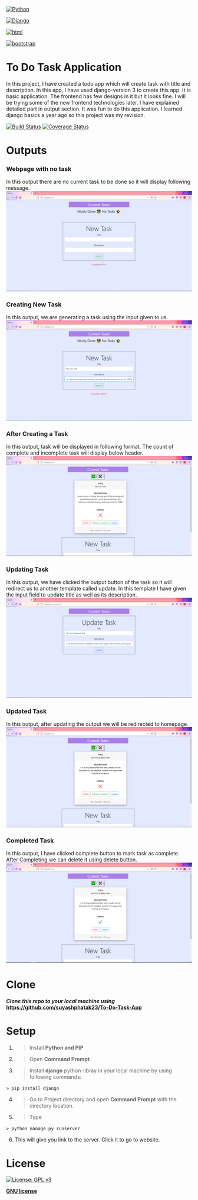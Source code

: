 <a href="https://www.python.org"><img src="https://www.python.org/static/community_logos/python-logo-master-v3-TM.png" title="Python" width="500px" height="200px" alt="Python"></a>

<a href="https://www.djangoproject.com"><img src="https://static.djangoproject.com/img/logos/django-logo-negative.png" title="Django" width="500px" height="200px" alt="Django"></a>

<a href="#"><img src="https://www.pngitem.com/pimgs/m/206-2069813_file-css-and-html-css-logo-svg-hd.png" title="html" width="300px" height="auto" alt="html"></a>

<a href="https://getbootstrap.com/"><img src="https://getbootstrap.com/docs/4.0/assets/brand/bootstrap-social-logo.png" title="bootstrap" width="300px" height="auto" alt="bootstrap"></a>

# To Do Task Application
In this project, I have created a todo app which will create task with title and description. In this app, I have used django-version 3 to create this app. It is basic application. The frontend has few designs in it but it looks fine. I will be trying some of the new frontend technologies later. I have explained detailed part in output section. It was fun to do this application. I learned django basics a year ago so this project was my revision.

[![Build Status](http://img.shields.io/travis/badges/badgerbadgerbadger.svg?style=flat-square)](https://travis-ci.org/badges/badgerbadgerbadger)
[![Coverage Status](http://img.shields.io/coveralls/badges/badgerbadgerbadger.svg?style=flat-square)](https://coveralls.io/r/badges/badgerbadgerbadger)

# Outputs

### Webpage with no task
In this output there are no current task to be done so it will display following message.
<img src="https://github.com/suyashphatak23/ToDo-App/blob/main/Outputs/NoTask.PNG" title="No Task" width="auto" height="auto" alt="No Task">

### Creating New Task
In this output, we are generating a task using the input given to us.
<img src="https://github.com/suyashphatak23/ToDo-App/blob/main/Outputs/NewTask.PNG" title="New Task" width="auto" height="auto" alt="New Task">

### After Creating a Task
In this output, task will be displayed in following format. The count of complete and incomplete task will display below header.
<img src="https://github.com/suyashphatak23/ToDo-App/blob/main/Outputs/TaskDisplay.PNG" title="Display Task" width="auto" height="auto" alt="Display Task">

### Updating Task
In this output, we have clicked the output button of the task so it will redirect us to another template called update. In this template I have given the input field to update title as well as its description.
<img src="https://github.com/suyashphatak23/ToDo-App/blob/main/Outputs/UpdateTask.PNG" title="Update Task" width="auto" height="auto" alt="Update Task">

### Updated Task
In this output, after updating the output we will be redirected to homepage.
<img src="https://github.com/suyashphatak23/ToDo-App/blob/main/Outputs/UpdatedUI.PNG" title="Update UI" width="auto" height="auto" alt="Update UI">

### Completed Task
In this output, I have clicked complete button to mark task as complete. After Completing we can delete it using delete button.
<img src="https://github.com/suyashphatak23/ToDo-App/blob/main/Outputs/AfterComplete.PNG" title="Complete UI" width="auto" height="auto" alt="Complete UI">

# Clone

***Clone this repo to your local machine using*** **https://github.com/suyashphatak23/To-Do-Task-App**

# Setup

1. > Install **Python and PIP**
2. > Open **Command Prompt**
3. > Install **django** python-libray in your local machine by using following commands:

```shell
> pip install django
```

4. > Go to Project directory and open **Command Prompt** with the directory location.

5. >Type
```shell
> python manage.py runserver
```

6. This will give you link to the server. Click it to go to website.

# License

[![License: GPL v3](https://img.shields.io/badge/License-GPLv3-blue.svg)](https://www.gnu.org/licenses/gpl-3.0)

**[GNU license](https://opensource.org/licenses/gpl-license)**
